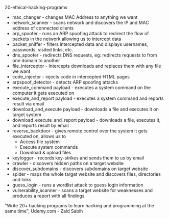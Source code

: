 20-ethical-hacking-programs

- mac_changer - changes MAC Address to anything we want
- network_scanner - scans network and discovers the IP and MAC address of connected clients
- arp_spoofer - runs an ARP spoofing attack to redirect the flow of packets in the network allowing us to intercept data
- packet_sniffer - filters intercepted data and displays usernames, passwords, visited links, etc.
- dns_spoofer - redirects DNS requests, eg: redirects requests to from one domain to another
- file_interceptor - Intercepts downloads and replaces them with any file we want
- code_injector - injects code in intercepted HTML pages
- arpspoof_detector - detects ARP spoofing attacks
- execute_command payload - executes a system command on the computer it gets executed on
- execute_and_report payload - executes a system command and reports result via email 
- download_and_execute payload - downloads a file and executes it on target system
- download_execute_and_report payload - downloads a file, executes it, and reports result by email
- reverse_backdoor - gives remote control over the system it gets executed on, allows us to
  - Access file system
  - Execute system commands
  - Download & upload files
- keylogger - records key-strikes and sends them to us by email
- crawler - discovers hidden paths on a target website
- discover_subdomains - discovers subdomains on target website
- spider - maps the whole target website and discovers files, directories and links
- guess_login - runs a wordlist attack to guess login information
- vulnerability_scanner - scans a target website for weaknesses and produces a report with all findings

"Write 20+ hacking programs to learn hacking and programming at the same time", Udemy.com - Zaid Sabih
